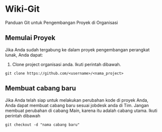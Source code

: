 # Wiki-Git
Panduan Git untuk Pengembangan Proyek di Organisasi


## Memulai Proyek
Jika Anda sudah tergabung ke dalam proyek pengembangan perangkat lunak, Anda dapat:
1. Clone project organisasi anda. Ikuti perintah dibawah.
```
git clone https://github.com/<username>/<nama_project>
```
## Membuat cabang baru
Jika Anda telah siap untuk melakukan perubahan kode di proyek Anda, Anda dapat membuat cabang baru sesuai jobdesk anda di Tim. Jangan membuat perubahan di cabang Main, karena itu adalah cabang utama.
Ikuti perintah dibawah
```
git checkout -d "nama cabang baru"
```

